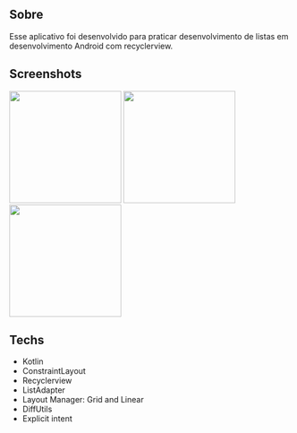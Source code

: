 ## Sobre
Esse aplicativo foi desenvolvido para praticar desenvolvimento de listas em desenvolvimento Android com recyclerview.

## Screenshots
<img src = "https://github.com/user-attachments/assets/50926003-ce3a-43e7-a476-882b21d26701" width="200"/>
<img src = "https://github.com/user-attachments/assets/f6c49181-9cbb-4884-9b48-681380abebb7" width="200"/>
<img src = "https://github.com/user-attachments/assets/01152875-f4b8-4215-93e1-b62c08ec5d73" width="200"/>


## Techs
- Kotlin
- ConstraintLayout
- Recyclerview
- ListAdapter
- Layout Manager: Grid and Linear
- DiffUtils
- Explicit intent
